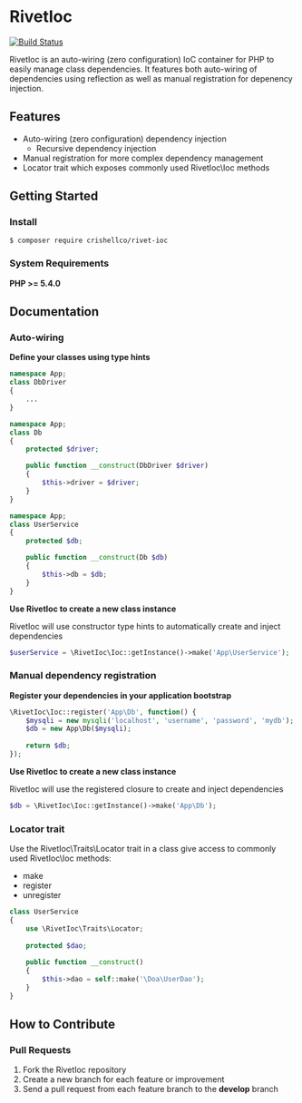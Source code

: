 # RivetIoc

[![Build Status](https://travis-ci.org/crishellco/rivet-ioc.svg?branch=master)](https://travis-ci.org/crishellco/rivet-ioc)

RivetIoc is an auto-wiring (zero configuration) IoC container for PHP to easily manage class dependencies. It features both auto-wiring of dependencies using reflection as well as manual registration for depenency injection.

## Features

* Auto-wiring (zero configuration) dependency injection
  * Recursive dependency injection
* Manual registration for more complex dependency management
* Locator trait which exposes commonly used RivetIoc\Ioc methods

## Getting Started

### Install

````
$ composer require crishellco/rivet-ioc
````

### System Requirements

**PHP >= 5.4.0**

## Documentation

### Auto-wiring

**Define your classes using type hints**

````php
namespace App;
class DbDriver
{
    ...
}
````
````php
namespace App;
class Db
{
    protected $driver;

    public function __construct(DbDriver $driver)
    {
        $this->driver = $driver;
    }
}
````
````php
namespace App;
class UserService
{
    protected $db;

    public function __construct(Db $db)
    {
        $this->db = $db;
    }
}
````

**Use RivetIoc to create a new class instance**

RivetIoc will use constructor type hints to automatically create and inject dependencies

````php
$userService = \RivetIoc\Ioc::getInstance()->make('App\UserService');
````

### Manual dependency registration

**Register your dependencies in your application bootstrap**

````php
\RivetIoc\Ioc::register('App\Db', function() {
    $mysqli = new mysqli('localhost', 'username', 'password', 'mydb');
    $db = new App\Db($mysqli);
    
    return $db;
});
````

**Use RivetIoc to create a new class instance**

RivetIoc will use the registered closure to create and inject dependencies

````php
$db = \RivetIoc\Ioc::getInstance()->make('App\Db');
````

### Locator trait

Use the RivetIoc\Traits\Locator trait in a class give access to commonly used RivetIoc\Ioc methods:

* make
* register
* unregister

````php
class UserService
{
    use \RivetIoc\Traits\Locator;
    
    protected $dao;
    
    public function __construct()
    {
        $this->dao = self::make('\Doa\UserDao');
    }
}
````

## How to Contribute

### Pull Requests

1. Fork the RivetIoc repository
2. Create a new branch for each feature or improvement
3. Send a pull request from each feature branch to the **develop** branch
